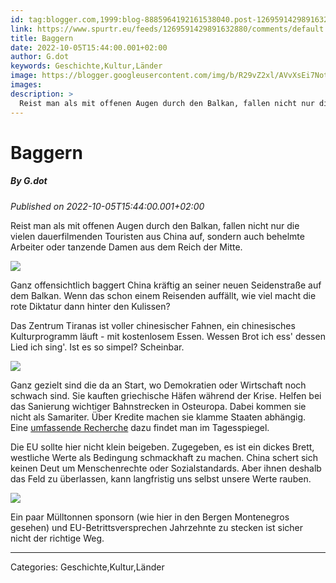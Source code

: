 ```yaml
---
id: tag:blogger.com,1999:blog-8885964192161538040.post-1269591429891632880
link: https://www.spurtr.eu/feeds/1269591429891632880/comments/default
title: Baggern
date: 2022-10-05T15:44:00.001+02:00
author: G.dot
keywords: Geschichte,Kultur,Länder
image: https://blogger.googleusercontent.com/img/b/R29vZ2xl/AVvXsEi7NotDRsfMr4JkM5aUUHntEZuqXuZ9e3osgCuVxnWEzpUuP1kMBKpGI2Lju66A17Dr7O5QCCC4KLnRdrao22ye60mBs60ujMFPN_dB3pIBCoqOzAfK52bZG4QahcnCzPoplJMxS_If32k/s72-w360-h640-c/1664779157077826-0.png
images: 
description: >
  Reist man als mit offenen Augen durch den Balkan, fallen nicht nur die vielen dauerfilmenden Touristen aus China auf, sondern auch behelmte Arbeiter oder tanzende Damen aus dem Reich der Mitte. Ganz offensichtlich baggert China kräftig an seiner neuen Seidenstraße auf dem Balkan.
---
```

# Baggern
##### By G.dot
_Published on 2022-10-05T15:44:00.001+02:00_

Reist man als mit offenen Augen durch den Balkan, fallen nicht nur die vielen dauerfilmenden Touristen aus China auf, sondern auch behelmte Arbeiter oder tanzende Damen aus dem Reich der Mitte.

  

[![](https://blogger.googleusercontent.com/img/b/R29vZ2xl/AVvXsEi7NotDRsfMr4JkM5aUUHntEZuqXuZ9e3osgCuVxnWEzpUuP1kMBKpGI2Lju66A17Dr7O5QCCC4KLnRdrao22ye60mBs60ujMFPN_dB3pIBCoqOzAfK52bZG4QahcnCzPoplJMxS_If32k/w360-h640/1664779157077826-0.png)](https://blogger.googleusercontent.com/img/b/R29vZ2xl/AVvXsEi7NotDRsfMr4JkM5aUUHntEZuqXuZ9e3osgCuVxnWEzpUuP1kMBKpGI2Lju66A17Dr7O5QCCC4KLnRdrao22ye60mBs60ujMFPN_dB3pIBCoqOzAfK52bZG4QahcnCzPoplJMxS_If32k/s1600/1664779157077826-0.png)

  

Ganz offensichtlich baggert China kräftig an seiner neuen Seidenstraße auf dem Balkan. Wenn das schon einem Reisenden auffällt, wie viel macht die rote Diktatur dann hinter den Kulissen? 

Das Zentrum Tiranas ist voller chinesischer Fahnen, ein chinesisches Kulturprogramm läuft - mit kostenlosem Essen. Wessen Brot ich ess' dessen Lied ich sing'. Ist es so simpel? Scheinbar.

  

[![](https://blogger.googleusercontent.com/img/b/R29vZ2xl/AVvXsEh0KDW7cqwGurqMuaGD9NBBk95cKH_cJ4gBb9TCaYx1yoRyPm5n70b0KGXex_1RD-EE2Cbt3UsZYLlder_fZ6NYOpFHnLblMYvScGI4rmBhBGOCJ5F8msNklf7BypDUIhqVZpn7XZLwVbw/w640-h360/1664779261696682-0.png)](https://blogger.googleusercontent.com/img/b/R29vZ2xl/AVvXsEh0KDW7cqwGurqMuaGD9NBBk95cKH_cJ4gBb9TCaYx1yoRyPm5n70b0KGXex_1RD-EE2Cbt3UsZYLlder_fZ6NYOpFHnLblMYvScGI4rmBhBGOCJ5F8msNklf7BypDUIhqVZpn7XZLwVbw/s1600/1664779261696682-0.png)

  

Ganz gezielt sind die da an Start, wo Demokratien oder Wirtschaft noch schwach sind. Sie kauften griechische Häfen während der Krise. Helfen bei das Sanierung wichtiger Bahnstrecken in Osteuropa. Dabei kommen sie nicht als Samariter. Über Kredite machen sie klamme Staaten abhängig. Eine [umfassende Recherche](https://interaktiv.tagesspiegel.de/lab/china-der-gefuerchtete-partner/) dazu findet man im Tagesspiegel.

Die EU sollte hier nicht klein beigeben. Zugegeben, es ist ein dickes Brett, westliche Werte als Bedingung schmackhaft zu machen. China schert sich keinen Deut um Menschenrechte oder Sozialstandards. Aber ihnen deshalb das Feld zu überlassen, kann langfristig uns selbst unsere Werte rauben.

  

[![](https://blogger.googleusercontent.com/img/b/R29vZ2xl/AVvXsEgH81IfiarQ_TwLP51_jBRHxkEjh2fZu8hTsYLYhzjKdxaG1Iz2PxkNjBkw9UoyTuWCMb0M8l_7x6bSlGKYqEGdQXEM4di3sglCsDS00DJlpQ0NyaClIEvN7oGJyH7_m8ZoKfmQWeUObx8/w640-h352/1664893426123316-0.png)](https://blogger.googleusercontent.com/img/b/R29vZ2xl/AVvXsEgH81IfiarQ_TwLP51_jBRHxkEjh2fZu8hTsYLYhzjKdxaG1Iz2PxkNjBkw9UoyTuWCMb0M8l_7x6bSlGKYqEGdQXEM4di3sglCsDS00DJlpQ0NyaClIEvN7oGJyH7_m8ZoKfmQWeUObx8/s1600/1664893426123316-0.png)

  

Ein paar Mülltonnen sponsorn (wie hier in den Bergen Montenegros gesehen) und EU-Betrittsversprechen Jahrzehnte zu stecken ist sicher nicht der richtige Weg.

---
Categories: Geschichte,Kultur,Länder
